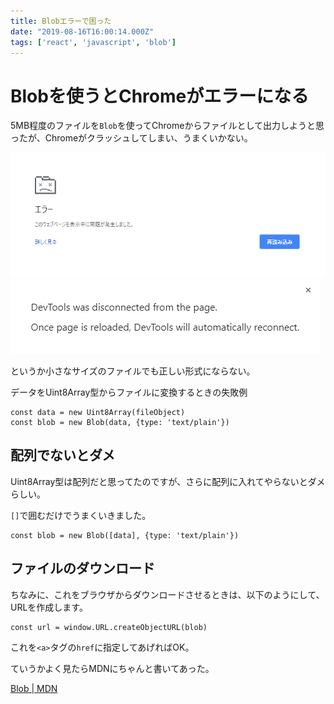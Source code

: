 ```yaml
---
title: Blobエラーで困った
date: "2019-08-16T16:00:14.000Z"
tags: ['react', 'javascript', 'blob']
---
```


# Blobを使うとChromeがエラーになる

5MB程度のファイルを`Blob`を使ってChromeからファイルとして出力しようと思ったが、Chromeがクラッシュしてしまい、うまくいかない。

![blob-chrome-error](blob-chrome-error.png "blob-chrome-error")
![blob-dev-error](blob-dev-error.png "blob-dev-error")

というか小さなサイズのファイルでも正しい形式にならない。

データをUint8Array型からファイルに変換するときの失敗例

```javascript:title=<span>JavaScript</span>
const data = new Uint8Array(fileObject)
const blob = new Blob(data, {type: 'text/plain'})
```

## 配列でないとダメ

Uint8Array型は配列だと思ってたのですが、さらに配列に入れてやらないとダメらしい。

`[]`で囲むだけでうまくいきました。

```javascript:title=<span>JavaScript</span>
const blob = new Blob([data], {type: 'text/plain'})
```

## ファイルのダウンロード

ちなみに、これをブラウザからダウンロードさせるときは、以下のようにして、URLを作成します。

```javascript:title=<span>JavaScript</span>
const url = window.URL.createObjectURL(blob)
```

これを`<a>`タグの`href`に指定してあげればOK。

ていうかよく見たらMDNにちゃんと書いてあった。

<a href='https://developer.mozilla.org/ja/docs/Web/API/Blob' target='_blank'>Blob | MDN</a>